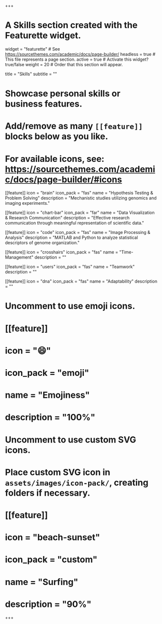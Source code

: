 +++
# A Skills section created with the Featurette widget.
widget = "featurette"  # See https://sourcethemes.com/academic/docs/page-builder/
headless = true  # This file represents a page section.
active = true  # Activate this widget? true/false
weight = 20  # Order that this section will appear.

title = "Skills"
subtitle = ""

# Showcase personal skills or business features.
#
# Add/remove as many `[[feature]]` blocks below as you like.
#
# For available icons, see: https://sourcethemes.com/academic/docs/page-builder/#icons

[[feature]]
  icon = "brain"
  icon_pack = "fas"
  name = "Hypothesis Testing & Problem Solving"
  description = "Mechanistic studies utilizing genomics and imaging experiments."

[[feature]]
  icon = "chart-bar"
  icon_pack = "far"
  name = "Data Visualization & Research Communication"
  description = "Effective research communication through meaningful representation of scientific data."

[[feature]]
  icon = "code"
  icon_pack = "fas"
  name = "Image Processing & Analysis"
  description = "MATLAB and Python to analyze statistical descriptors of genome organization."
  
[[feature]]
  icon = "crosshairs"
  icon_pack = "fas"
  name = "Time-Management"
  description = ""
  
[[feature]]
  icon = "users"
  icon_pack = "fas"
  name = "Teamwork"
  description = ""
  
[[feature]]
  icon = "dna"
  icon_pack = "fas"
  name = "Adaptability"
  description = ""

# Uncomment to use emoji icons.
# [[feature]]
#  icon = ":smile:"
#  icon_pack = "emoji"
#  name = "Emojiness"
#  description = "100%"  

# Uncomment to use custom SVG icons.
# Place custom SVG icon in `assets/images/icon-pack/`, creating folders if necessary.
# [[feature]]
#  icon = "beach-sunset"
#  icon_pack = "custom"
#  name = "Surfing"
#  description = "90%"

+++
